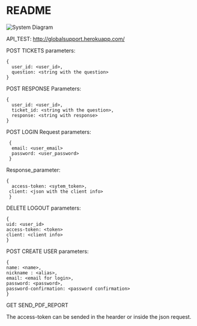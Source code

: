 # README
![System Diagram](https://github.com/dsapandora/support_tickets/blob/master/support_ticket.png?raw=true)


API_TEST: http://globalsupport.herokuapp.com/

POST TICKETS
parameters: 
```
{ 
  user_id: <user_id>,
  question: <string with the question>
}
```

POST RESPONSE
Parameters:
```
{ 
  user_id: <user_id>,
  ticket_id: <string with the question>,
  response: <string with response>
}
```


POST LOGIN
Request parameters:
```
 { 
  email: <user_email>
  password: <user_password>
 }
```
Response_parameter:

```
{ 
  access-token: <sytem_token>,
 client: <json with the client info>
 }
```

DELETE LOGOUT
parameters:

```
{
uid: <user_id>
access-token: <token>
client: <client info>
}
```

POST CREATE USER
parameters:
```
{
name: <name>,
nickname : <alias>,
email: <email for login>,
password: <password>,
password-confirmation: <password confirmation>
}
```

GET SEND_PDF_REPORT

The access-token can be sended in the hearder or inside the json request. 



